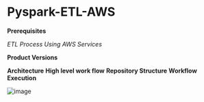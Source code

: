 # Pyspark-ETL-AWS
**Prerequisites**

_*ETL Process Using AWS Services*_

**Product Versions**

**Architecture**
**High level work flow**
**Repository Structure**
**Workflow Execution**

![image](https://github.com/ntc2818/Pyspark-ETL-AWS/assets/43464281/a791cbe6-793f-4c5b-b3a7-b71f772c580f)

